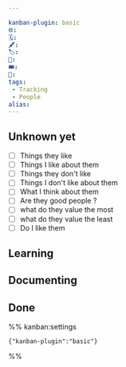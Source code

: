 ```yaml
---

kanban-plugin: basic
🌐: 
🗓️: 
🖋️: 
🏷️: 
🎫: 
🎟️: 
🔖: 
tags:
 - Tracking
 - People
alias: 
---
```


## Unknown yet

- [ ] Things they like
- [ ] Things I like about them
- [ ] Things they don't like
- [ ] Things I don't like about them
- [ ] What I think about them
- [ ] Are they good people ?
- [ ] what do they value the most
- [ ] what do they value the least
- [ ] Do I like them

## Learning


## Documenting



## Done





%% kanban:settings
```
{"kanban-plugin":"basic"}
```
%%